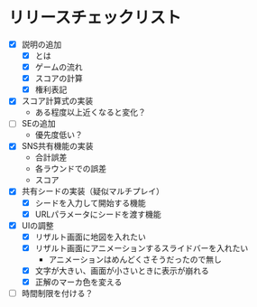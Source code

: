 # リリースチェックリスト

- [x] 説明の追加
    - [x] とは
    - [x] ゲームの流れ
    - [x] スコアの計算
    - [x] 権利表記
- [x] スコア計算式の実装
    - ある程度以上近くなると変化？
- [ ] SEの追加
    - 優先度低い？
- [x] SNS共有機能の実装
    - 合計誤差
    - 各ラウンドでの誤差
    - スコア
- [x] 共有シードの実装（疑似マルチプレイ）
    - [x] シードを入力して開始する機能
    - [x] URLパラメータにシードを渡す機能
- [x] UIの調整
    - [x] リザルト画面に地図を入れたい
    - [x] リザルト画面にアニメーションするスライドバーを入れたい
        - アニメーションはめんどくさそうだったので無し
    - [x] 文字が大きい、画面が小さいときに表示が崩れる
    - [x] 正解のマーカ色を変える
- [ ] 時間制限を付ける？
